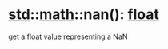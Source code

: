 # [std](/libs/std/)::[math](/libs/std/math/)::nan():&nbsp;[float](/libs/std/core/type.float.md)
get a float value representing a NaN
